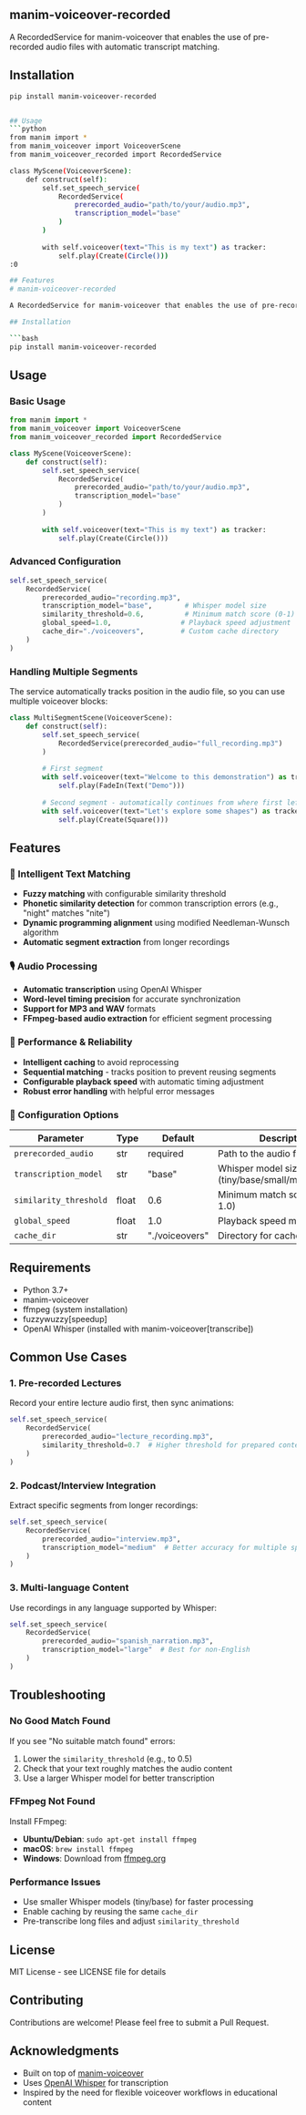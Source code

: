 ## manim-voiceover-recorded

A RecordedService for manim-voiceover that enables the use of pre-recorded audio files with automatic transcript matching.

## Installation

```bash
pip install manim-voiceover-recorded


## Usage
```python
from manim import *
from manim_voiceover import VoiceoverScene
from manim_voiceover_recorded import RecordedService

class MyScene(VoiceoverScene):
    def construct(self):
        self.set_speech_service(
            RecordedService(
                prerecorded_audio="path/to/your/audio.mp3",
                transcription_model="base"
            )
        )
        
        with self.voiceover(text="This is my text") as tracker:
            self.play(Create(Circle()))
:0

## Features
# manim-voiceover-recorded

A RecordedService for manim-voiceover that enables the use of pre-recorded audio files with automatic transcript matching.

## Installation

```bash
pip install manim-voiceover-recorded
```

## Usage

### Basic Usage

```python
from manim import *
from manim_voiceover import VoiceoverScene
from manim_voiceover_recorded import RecordedService

class MyScene(VoiceoverScene):
    def construct(self):
        self.set_speech_service(
            RecordedService(
                prerecorded_audio="path/to/your/audio.mp3",
                transcription_model="base"
            )
        )
        
        with self.voiceover(text="This is my text") as tracker:
            self.play(Create(Circle()))
```

### Advanced Configuration

```python
self.set_speech_service(
    RecordedService(
        prerecorded_audio="recording.mp3",
        transcription_model="base",        # Whisper model size
        similarity_threshold=0.6,          # Minimum match score (0-1)
        global_speed=1.0,                 # Playback speed adjustment
        cache_dir="./voiceovers",         # Custom cache directory
    )
)
```

### Handling Multiple Segments

The service automatically tracks position in the audio file, so you can use multiple voiceover blocks:

```python
class MultiSegmentScene(VoiceoverScene):
    def construct(self):
        self.set_speech_service(
            RecordedService(prerecorded_audio="full_recording.mp3")
        )
        
        # First segment
        with self.voiceover(text="Welcome to this demonstration") as tracker:
            self.play(FadeIn(Text("Demo")))
            
        # Second segment - automatically continues from where first left off
        with self.voiceover(text="Let's explore some shapes") as tracker:
            self.play(Create(Square()))
```

## Features

### 🎯 Intelligent Text Matching
- **Fuzzy matching** with configurable similarity threshold
- **Phonetic similarity detection** for common transcription errors (e.g., "night" matches "nite")
- **Dynamic programming alignment** using modified Needleman-Wunsch algorithm
- **Automatic segment extraction** from longer recordings

### 🎙️ Audio Processing
- **Automatic transcription** using OpenAI Whisper
- **Word-level timing precision** for accurate synchronization
- **Support for MP3 and WAV** formats
- **FFmpeg-based audio extraction** for efficient segment processing

### 🚀 Performance & Reliability
- **Intelligent caching** to avoid reprocessing
- **Sequential matching** - tracks position to prevent reusing segments
- **Configurable playback speed** with automatic timing adjustment
- **Robust error handling** with helpful error messages

### 🔧 Configuration Options

| Parameter | Type | Default | Description |
|-----------|------|---------|-------------|
| `prerecorded_audio` | str | required | Path to the audio file |
| `transcription_model` | str | "base" | Whisper model size (tiny/base/small/medium/large) |
| `similarity_threshold` | float | 0.6 | Minimum match score (0.0-1.0) |
| `global_speed` | float | 1.0 | Playback speed multiplier |
| `cache_dir` | str | "./voiceovers" | Directory for cached files |

## Requirements

- Python 3.7+
- manim-voiceover
- ffmpeg (system installation)
- fuzzywuzzy[speedup]
- OpenAI Whisper (installed with manim-voiceover[transcribe])

## Common Use Cases

### 1. Pre-recorded Lectures
Record your entire lecture audio first, then sync animations:

```python
self.set_speech_service(
    RecordedService(
        prerecorded_audio="lecture_recording.mp3",
        similarity_threshold=0.7  # Higher threshold for prepared content
    )
)
```

### 2. Podcast/Interview Integration
Extract specific segments from longer recordings:

```python
self.set_speech_service(
    RecordedService(
        prerecorded_audio="interview.mp3",
        transcription_model="medium"  # Better accuracy for multiple speakers
    )
)
```

### 3. Multi-language Content
Use recordings in any language supported by Whisper:

```python
self.set_speech_service(
    RecordedService(
        prerecorded_audio="spanish_narration.mp3",
        transcription_model="large"  # Best for non-English
    )
)
```

## Troubleshooting

### No Good Match Found
If you see "No suitable match found" errors:
1. Lower the `similarity_threshold` (e.g., to 0.5)
2. Check that your text roughly matches the audio content
3. Use a larger Whisper model for better transcription

### FFmpeg Not Found
Install FFmpeg:
- **Ubuntu/Debian**: `sudo apt-get install ffmpeg`
- **macOS**: `brew install ffmpeg`
- **Windows**: Download from [ffmpeg.org](https://ffmpeg.org/download.html)

### Performance Issues
- Use smaller Whisper models (tiny/base) for faster processing
- Enable caching by reusing the same `cache_dir`
- Pre-transcribe long files and adjust `similarity_threshold`

## License

MIT License - see LICENSE file for details

## Contributing

Contributions are welcome! Please feel free to submit a Pull Request.

## Acknowledgments

- Built on top of [manim-voiceover](https://github.com/ManimCommunity/manim-voiceover)
- Uses [OpenAI Whisper](https://github.com/openai/whisper) for transcription
- Inspired by the need for flexible voiceover workflows in educational content